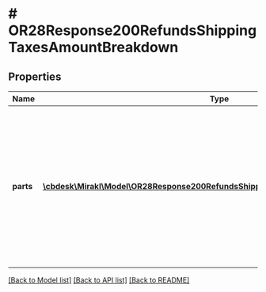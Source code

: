 # # OR28Response200RefundsShippingTaxesAmountBreakdown

## Properties

Name | Type | Description | Notes
------------ | ------------- | ------------- | -------------
**parts** | [**\cbdesk\Mirakl\Model\OR28Response200RefundsShippingTaxesAmountBreakdownParts[]**](OR28Response200RefundsShippingTaxesAmountBreakdownParts.md) | The parts which constitute the total amount. &lt;br/&gt;Each part can have different invoicing rules. The sum of the amount of each part is equal to the total amount. Multiple parts can be returned in tax mode TAX_INCLUDED. | [optional]

[[Back to Model list]](../../README.md#models) [[Back to API list]](../../README.md#endpoints) [[Back to README]](../../README.md)

